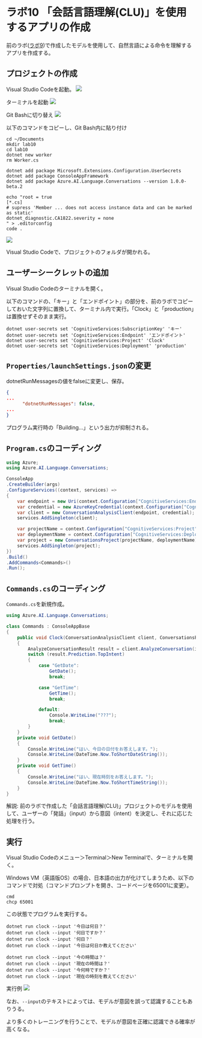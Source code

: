 # ラボ10 「会話言語理解(CLU)」を使用するアプリの作成

前のラボ([ラボ9](lab09.md))で作成したモデルを使用して、自然言語による命令を理解するアプリを作成する。

## プロジェクトの作成

Visual Studio Codeを起動。
![](images/ss-2023-06-06-15-07-15.png)

ターミナルを起動
![](images/ss-2023-06-06-15-08-09.png)

Git Bashに切り替え
![](images/ss-2023-06-06-15-08-42.png)

以下のコマンドをコピーし、Git Bash内に貼り付け

```
cd ~/Documents
mkdir lab10
cd lab10
dotnet new worker
rm Worker.cs

dotnet add package Microsoft.Extensions.Configuration.UserSecrets
dotnet add package ConsoleAppFramework
dotnet add package Azure.AI.Language.Conversations --version 1.0.0-beta.2

echo "root = true
[*.cs]
# supress 'Member ... does not access instance data and can be marked as static'
dotnet_diagnostic.CA1822.severity = none
" > .editorconfig
code .
```

![](images/ss-2023-06-06-15-10-47.png)

Visual Studio Codeで、プロジェクトのフォルダが開かれる。

## ユーザーシークレットの追加

Visual Studio Codeのターミナルを開く。

以下のコマンドの、「キー」と「エンドポイント」の部分を、前のラボでコピーしておいた文字列に置換して、ターミナル内で実行。「Clock」と「production」は置換せずそのまま実行。

```
dotnet user-secrets set 'CognitiveServices:SubscriptionKey' 'キー'
dotnet user-secrets set 'CognitiveServices:Endpoint' 'エンドポイント'
dotnet user-secrets set 'CognitiveServices:Project' 'Clock'
dotnet user-secrets set 'CognitiveServices:Deployment' 'production'
```

## `Properties/launchSettings.json`の変更

dotnetRunMessagesの値をfalseに変更し、保存。

```json
{
...
      "dotnetRunMessages": false,
...
}
```

プログラム実行時の「Building...」という出力が抑制される。

## `Program.cs`のコーディング

```cs
using Azure;
using Azure.AI.Language.Conversations;

ConsoleApp
.CreateBuilder(args)
.ConfigureServices((context, services) =>
{
    var endpoint = new Uri(context.Configuration["CognitiveServices:Endpoint"] ?? "");
    var credential = new AzureKeyCredential(context.Configuration["CognitiveServices:SubscriptionKey"] ?? "");
    var client = new ConversationAnalysisClient(endpoint, credential);
    services.AddSingleton(client);

    var projectName = context.Configuration["CognitiveServices:Project"];
    var deploymentName = context.Configuration["CognitiveServices:Deployment"];
    var project = new ConversationsProject(projectName, deploymentName);
    services.AddSingleton(project);
})
.Build()
.AddCommands<Commands>()
.Run();
```

## `Commands.cs`のコーディング

`Commands.cs`を新規作成。

```cs
using Azure.AI.Language.Conversations;

class Commands : ConsoleAppBase
{
    public void Clock(ConversationAnalysisClient client, ConversationsProject project, string input)
    {
        AnalyzeConversationResult result = client.AnalyzeConversation(input, project);
        switch (result.Prediction.TopIntent)
        {
            case "GetDate":
                GetDate();
                break;

            case "GetTime":
                GetTime();
                break;

            default:
                Console.WriteLine("???");
                break;
        }
    }
    private void GetDate()
    {
        Console.WriteLine("はい、今日の日付をお答えします。");
        Console.WriteLine(DateTime.Now.ToShortDateString());
    }
    private void GetTime()
    {
        Console.WriteLine("はい、現在時刻をお答えします。");
        Console.WriteLine(DateTime.Now.ToShortTimeString());
    }
}
```

解説: 前のラボで作成した「会話言語理解(CLU)」プロジェクトのモデルを使用して、ユーザーの「発話」（input）から意図（intent）を決定し、それに応じた処理を行う。

## 実行

Visual Studio Codeのメニュー＞Terminal＞New Terminalで、ターミナルを開く。

Windows VM（英語版OS）の場合、日本語の出力が化けてしまうため、以下のコマンドで対処（コマンドプロンプトを開き、コードページを65001に変更）。

```
cmd
chcp 65001
```

この状態でプログラムを実行する。

```
dotnet run clock --input '今日は何日？'
dotnet run clock --input '何日ですか？'
dotnet run clock --input '何日？'
dotnet run clock --input '今日は何日か教えてください'

dotnet run clock --input '今の時間は？'
dotnet run clock --input '現在の時間は？'
dotnet run clock --input '今何時ですか？'
dotnet run clock --input '現在の時刻を教えてください'
```

実行例
![](images/ss-2023-04-06-01-12-42.png)

なお、`--input`のテキストによっては、モデルが意図を誤って認識することもありうる。

より多くのトレーニングを行うことで、モデルが意図を正確に認識できる確率が高くなる。